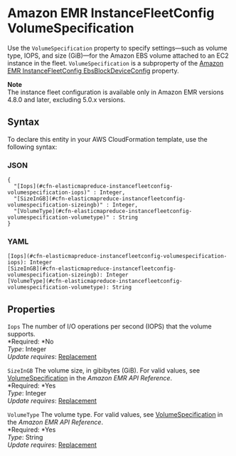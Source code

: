 # Amazon EMR InstanceFleetConfig VolumeSpecification<a name="aws-properties-elasticmapreduce-instancefleetconfig-volumespecification"></a>

Use the `VolumeSpecification` property to specify settings—such as volume type, IOPS, and size \(GiB\)—for the Amazon EBS volume attached to an EC2 instance in the fleet\. `VolumeSpecification` is a subproperty of the [Amazon EMR InstanceFleetConfig EbsBlockDeviceConfig](aws-properties-elasticmapreduce-instancefleetconfig-ebsblockdeviceconfig.md) property\.

**Note**  
The instance fleet configuration is available only in Amazon EMR versions 4\.8\.0 and later, excluding 5\.0\.x versions\.

## Syntax<a name="aws-properties-elasticmapreduce-instancefleetconfig-volumespecification-syntax"></a>

To declare this entity in your AWS CloudFormation template, use the following syntax:

### JSON<a name="aws-properties-elasticmapreduce-instancefleetconfig-volumespecification-syntax.json"></a>

```
{
  "[Iops](#cfn-elasticmapreduce-instancefleetconfig-volumespecification-iops)" : Integer,
  "[SizeInGB](#cfn-elasticmapreduce-instancefleetconfig-volumespecification-sizeingb)" : Integer,
  "[VolumeType](#cfn-elasticmapreduce-instancefleetconfig-volumespecification-volumetype)" : String
}
```

### YAML<a name="aws-properties-elasticmapreduce-instancefleetconfig-volumespecification-syntax.yaml"></a>

```
[Iops](#cfn-elasticmapreduce-instancefleetconfig-volumespecification-iops): Integer
[SizeInGB](#cfn-elasticmapreduce-instancefleetconfig-volumespecification-sizeingb): Integer
[VolumeType](#cfn-elasticmapreduce-instancefleetconfig-volumespecification-volumetype): String
```

## Properties<a name="aws-properties-elasticmapreduce-instancefleetconfig-volumespecification-properties"></a>

`Iops`  <a name="cfn-elasticmapreduce-instancefleetconfig-volumespecification-iops"></a>
The number of I/O operations per second \(IOPS\) that the volume supports\.  
*Required: *No  
*Type*: Integer  
*Update requires*: [Replacement](using-cfn-updating-stacks-update-behaviors.md#update-replacement)

`SizeInGB`  <a name="cfn-elasticmapreduce-instancefleetconfig-volumespecification-sizeingb"></a>
The volume size, in gibibytes \(GiB\)\. For valid values, see [VolumeSpecification](http://docs.aws.amazon.com/ElasticMapReduce/latest/API/API_InstanceTypeConfig.html) in the *Amazon EMR API Reference*\.  
*Required: *Yes  
*Type*: Integer  
*Update requires*: [Replacement](using-cfn-updating-stacks-update-behaviors.md#update-replacement)

`VolumeType`  <a name="cfn-elasticmapreduce-instancefleetconfig-volumespecification-volumetype"></a>
The volume type\. For valid values, see [VolumeSpecification](http://docs.aws.amazon.com/ElasticMapReduce/latest/API/API_InstanceTypeConfig.html) in the *Amazon EMR API Reference*\.  
*Required: *Yes  
*Type*: String  
*Update requires*: [Replacement](using-cfn-updating-stacks-update-behaviors.md#update-replacement)